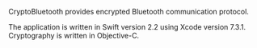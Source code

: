 CryptoBluetooth provides encrypted Bluetooth communication protocol.

The application is written in Swift version 2.2 using Xcode version 7.3.1.
Cryptography is written in Objective-C.
